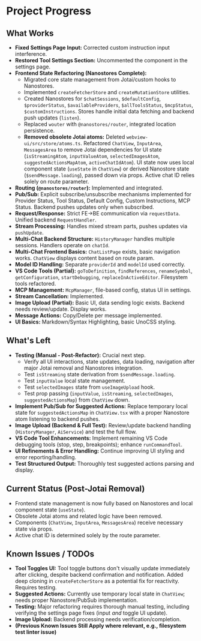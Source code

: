 # Project Progress

## What Works
- **Fixed Settings Page Input:** Corrected custom instruction input interference.
- **Restored Tool Settings Section:** Uncommented the component in the settings page.
- **Frontend State Refactoring (Nanostores Complete):**
    - Migrated core state management from Jotai/custom hooks to Nanostores.
    - Implemented `createFetcherStore` and `createMutationStore` utilities.
    - Created Nanostores for `$chatSessions`, `$defaultConfig`, `$providerStatus`, `$availableProviders`, `$allToolsStatus`, `$mcpStatus`, `$customInstructions`. Stores handle initial data fetching and backend push updates (`listen`).
    - Replaced `wouter` with `@nanostores/router`, integrated location persistence.
    - **Removed obsolete Jotai atoms:** Deleted `webview-ui/src/store/atoms.ts`. Refactored `ChatView`, `InputArea`, `MessagesArea` to remove Jotai dependencies for UI state (`isStreamingAtom`, `inputValueAtom`, `selectedImagesAtom`, `suggestedActionsMapAtom`, `activeChatIdAtom`). UI state now uses local component state (`useState` in `ChatView`) or derived Nanostore state (`$sendMessage.loading`), passed down via props. Active chat ID relies solely on route parameter.
- **Routing (`@nanostores/router`):** Implemented and integrated.
- **Pub/Sub:** Explicit subscribe/unsubscribe mechanisms implemented for Provider Status, Tool Status, Default Config, Custom Instructions, MCP Status. Backend pushes updates only when subscribed.
- **Request/Response:** Strict FE->BE communication via `requestData`. Unified backend `RequestHandler`.
- **Stream Processing:** Handles mixed stream parts, pushes updates via `pushUpdate`.
- **Multi-Chat Backend Structure:** `HistoryManager` handles multiple sessions. Handlers operate on `chatId`.
- **Multi-Chat Frontend Basics:** `ChatListPage` exists, basic navigation works. `ChatView` displays content based on route param.
- **Model ID Handling:** Separate `providerId` and `modelId` used correctly.
- **VS Code Tools (Partial):** `goToDefinition`, `findReferences`, `renameSymbol`, `getConfiguration`, `startDebugging`, `replaceInActiveEditor`. Filesystem tools refactored.
- **MCP Management:** `McpManager`, file-based config, status UI in settings.
- **Stream Cancellation:** Implemented.
- **Image Upload (Partial):** Basic UI, data sending logic exists. Backend needs review/update. Display works.
- **Message Actions:** Copy/Delete per message implemented.
- **UI Basics:** Markdown/Syntax Highlighting, basic UnoCSS styling.

## What's Left
- **Testing (Manual - Post-Refactor):** Crucial next step.
    - Verify all UI interactions, state updates, data loading, navigation after major Jotai removal and Nanostores integration.
    - Test `isStreaming` state derivation from `$sendMessage.loading`.
    - Test `inputValue` local state management.
    - Test `selectedImages` state from `useImageUpload` hook.
    - Test prop passing (`inputValue`, `isStreaming`, `selectedImages`, `suggestedActionsMap`) from `ChatView` down.
- **Implement Pub/Sub for Suggested Actions:** Replace temporary local state for `suggestedActionsMap` in `ChatView.tsx` with a proper Nanostore atom listening to backend pushes.
- **Image Upload (Backend & Full Test):** Review/update backend handling (`HistoryManager`, `AiService`) and test the full flow.
- **VS Code Tool Enhancements:** Implement remaining VS Code debugging tools (stop, step, breakpoints); enhance `runCommandTool`.
- **UI Refinements & Error Handling:** Continue improving UI styling and error reporting/handling.
- **Test Structured Output:** Thoroughly test suggested actions parsing and display.

## Current Status (Post-Jotai Removal)
- Frontend state management is now fully based on Nanostores and local component state (`useState`).
- Obsolete Jotai atoms and related logic have been removed.
- Components (`ChatView`, `InputArea`, `MessagesArea`) receive necessary state via props.
- Active chat ID is determined solely by the route parameter.

## Known Issues / TODOs
- **Tool Toggles UI:** Tool toggle buttons don't visually update immediately after clicking, despite backend confirmation and notification. Added deep cloning in `createFetcherStore` as a potential fix for reactivity. Requires testing.
- **Suggested Actions:** Currently use temporary local state in `ChatView`; needs proper Nanostore/PubSub implementation.
- **Testing:** Major refactoring requires thorough manual testing, including verifying the settings page fixes (input *and* toggle UI update).
- **Image Upload:** Backend processing needs verification/completion.
- **(Previous Known Issues Still Apply where relevant, e.g., filesystem test linter issue)**
